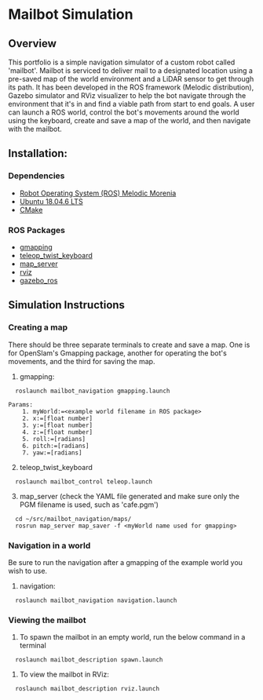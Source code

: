 # Mailbot Simulation

## Overview

This portfolio is a simple navigation simulator of a custom robot called 'mailbot'. Mailbot is serviced to deliver mail to a designated location using a pre-saved map of the world environment and a LiDAR sensor to get through its path. It has been developed in the ROS framework (Melodic distribution), Gazebo simulator and RViz visualizer to help the bot navigate through the environment that it's in and find a viable path from start to end goals. A user can launch a ROS world, control the bot's movements around the world using the keyboard, create and save a map of the world, and then navigate with the mailbot.

## Installation:

### Dependencies

- [Robot Operating System (ROS) Melodic Morenia](http://wiki.ros.org/melodic)
- [Ubuntu 18.04.6 LTS](https://releases.ubuntu.com/18.04/)
- [CMake](https://cmake.org/)

### ROS Packages

- [gmapping](http://wiki.ros.org/gmapping)
- [teleop_twist_keyboard](http://wiki.ros.org/teleop_twist_keyboard)
- [map_server](http://wiki.ros.org/map_server)
- [rviz](http://wiki.ros.org/rviz)
- [gazebo_ros](http://wiki.ros.org/gazebo_ros)


## Simulation Instructions

### Creating a map
There should be three separate terminals to create and save a map. One is for OpenSlam's Gmapping package, another for operating the bot's movements, and the third for saving the map.
1. gmapping:
```
  roslaunch mailbot_navigation gmapping.launch
```
    Params:
        1. myWorld:=<example world filename in ROS package>
        2. x:=[float number]
        3. y:=[float number]
        4. z:=[float number]
        5. roll:=[radians]
        6. pitch:=[radians]
        7. yaw:=[radians]
2. teleop_twist_keyboard
```
  roslaunch mailbot_control teleop.launch
```
3. map_server (check the YAML file generated and make sure only the PGM filename is used, such as 'cafe.pgm')
```
  cd ~/src/mailbot_navigation/maps/
  rosrun map_server map_saver -f <myWorld name used for gmapping>
```

### Navigation in a world
Be sure to run the navigation after a gmapping of the example world you wish to use.
1. navigation:
```
  roslaunch mailbot_navigation navigation.launch
```

### Viewing the mailbot
1. To spawn the mailbot in an empty world, run the below command in a terminal
```
  roslaunch mailbot_description spawn.launch
```
1. To view the mailbot in RViz:
```
  roslaunch mailbot_description rviz.launch
```
